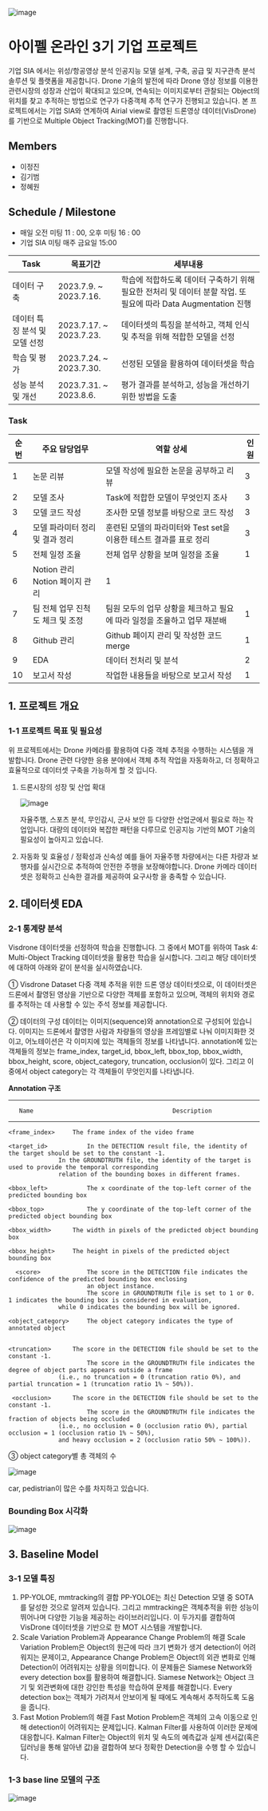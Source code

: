 ![image](https://github.com/jjlee6496/DeMaSIA/assets/126838460/0ecc480f-5f0d-4c2b-8d4b-3fbe3900af43)



# 아이펠 온라인 3기 기업 프로젝트




기업 SIA 에서는 위성/항공영상 분석 인공지능 모델 설계, 구축, 공급 및 지구관측 분석 솔루션 및 플랫폼을 제공합니다. Drone 기술의 발전에 따라 Drone 영상 정보를 이용한 관련시장의 성장과 산업이 확대되고 있으며, 연속되는 이미지로부터 관찰되는 Object의 위치를 찾고 추적하는 방법으로 연구가 다중객체 추적 연구가 진행되고 있습니다. 본 프로젝트에서는 기업 SIA와 연계하여 Airial view로 촬영된 드론영상 데이터(VisDrone)를 기반으로 Multiple Object Tracking(MOT)를 진행합니다. 


## Members
* 이정진
* 김기범
* 정혜원




## Schedule / Milestone
* 매일 오전 미팅 11 : 00, 오후 미팅 16 : 00
* 기업 SIA 미팅 매주 금요일 15:00

Task|	목표기간|	세부내용
---|---|---|
데이터 구축|	2023.7.9. ~ 2023.7.16.|	학습에 적합하도록 데이터 구축하기 위해 필요한 전처리 및 데이터 분할 작업. 또 필요에 따라 Data Augmentation 진행|
데이터 특징 분석 및 모델 선정|	2023.7.17. ~ 2023.7.23.|	데이터셋의 특징을 분석하고, 객체 인식 및 추적을 위해 적합한 모델을 선정|
학습 및 평가|	2023.7.24. ~ 2023.7.30.|	선정된 모델을 활용하여 데이터셋을 학습|
성능 분석 및 개선|	2023.7.31. ~ 2023.8.6.|	평가 결과를 분석하고, 성능을 개선하기 위한 방법을 도출|



### Task
순번|	주요 담당업무|	역할 상세|	인원
---|---|---|---|
1|	논문 리뷰|	모델 작성에 필요한 논문을 공부하고 리뷰|	3|
2|	모델 조사|	Task에 적합한 모델이 무엇인지 조사|	3|
3|	모델 코드 작성|	조사한 모델 정보를 바탕으로 코드 작성|	3|
4|	모델 파라미터 정리 및 결과 정리|	훈련된 모델의 파라미터와 Test set을 이용한 테스트 결과를 표로 정리|	3|
5|	전체 일정 조율|	전체 업무 상황을 보며 일정을 조율|	1|
6|	Notion 관리	Notion 페이지 관리|	1|
7|	팀 전체 업무 진척도 체크 및 조정|	팀원 모두의 업무 상황을 체크하고 필요에 따라 일정을 조율하고 업무 재분배|	1|
8|	Github 관리|	Github 페이지 관리 및 작성한 코드 merge|	1|
9|	EDA|	데이터 전처리 및 분석|	2|
10|	보고서 작성|	작업한 내용들을 바탕으로 보고서 작성|	1|




  

## 1. 프로젝트 개요
### 1-1 프로젝트 목표 및 필요성
위 프로젝트에서는 Drone 카메라를 활용하여 다중 객체 추적을 수행하는 시스템을 개발합니다. Drone 관련 다양한 응용 분야에서 객체 추적 작업을 자동화하고, 더 정확하고 효율적으로 데이터셋 구축을 가능하게 할 것 입니다. 

1. 드론시장의 성장 및 산업 확대


   ![image](https://github.com/jjlee6496/DeMaSIA/assets/126838460/e4a82e59-6d4b-4031-a36c-a44e752943d4)

   자율주행, 스포츠 분석, 무인감시, 군사 보안 등 다양한 산업군에서 필요로 하는 작업입니다. 대량의 데이터와 복잡한 패턴을 다루므로 인공지능 기반의 MOT 기술의 필요성이 높아지고 있습니다. 

2. 자동화 및 효율성 / 정확성과 신속성
   예를 들어 자율주행 차량에서는 다른 차량과 보행자를 실시간으로 추적하여 안전한 주행을 보장해야합니다. Drone 카메라 데이터셋은 정확하고 신속한 결과를 제공하여 요구사항 을 충족할 수 있습니다. 



## 2. 데이터셋 EDA
### 2-1 통계량 분석
Visdrone 데이터셋을 선정하여 학습을 진행합니다. 그 중에서 MOT를 위하여 Task 4: Multi-Object Tracking 데이터셋을 활용한 학습을 실시합니다.  그리고 해당 데이터셋에 대하여 아래와 같이 분석을 실시하였습니다.

①	 Visdrone Dataset
다중 객체 추적을 위한 드론 영상 데이터셋으로, 이 데이터셋은 드론에서 촬영된 영상을 기반으로 다양한 객체를 포함하고 있으며, 객체의 위치와 경로를 추적하는 데 사용할 수 있는 주석 정보를 제공합니다.


②	 데이터의 구성
데이터는 이미지(sequence)와 annotation으로 구성되어 있습니다. 
이미지는 드론에서 촬영한 사람과 차량들의 영상을 프레임별로 나눠 이미지화한 것이고, 어노테이션은 각 이미지에 있는 객체들의 정보를 나타냅니다. annotation에 있는 객체들의 정보는 frame_index, target_id, bbox_left, bbox_top, bbox_width, bbox_height, score, object_category, truncation, occlusion이 있다. 그리고 이 중에서 object category는 각 객체들이 무엇인지를 나타냅니다.

  
  
  **Annotation 구조**  


 -----------------------------------------------------------------------------------------------------------------------------------
       Name	                                      Description
 -----------------------------------------------------------------------------------------------------------------------------------
    <frame_index>	  The frame index of the video frame
   
    <target_id>	          In the DETECTION result file, the identity of the target should be set to the constant -1.
		          In the GROUNDTRUTH file, the identity of the target is used to provide the temporal corresponding 
		          relation of the bounding boxes in different frames.
			  
    <bbox_left>	          The x coordinate of the top-left corner of the predicted bounding box

    <bbox_top>	          The y coordinate of the top-left corner of the predicted object bounding box

    <bbox_width>	  The width in pixels of the predicted object bounding box

    <bbox_height>	  The height in pixels of the predicted object bounding box

      <score>	          The score in the DETECTION file indicates the confidence of the predicted bounding box enclosing 
                          an object instance.
                          The score in GROUNDTRUTH file is set to 1 or 0. 1 indicates the bounding box is considered in evaluation, 
		          while 0 indicates the bounding box will be ignored.
			  
    <object_category>	  The object category indicates the type of annotated object

		      
    <truncation>	  The score in the DETECTION file should be set to the constant -1.
                          The score in the GROUNDTRUTH file indicates the degree of object parts appears outside a frame 
		          (i.e., no truncation = 0 (truncation ratio 0%), and partial truncation = 1 (truncation ratio 1% ~ 50%)).
		      
     <occlusion>	  The score in the DETECTION file should be set to the constant -1.
                          The score in the GROUNDTRUTH file indicates the fraction of objects being occluded 
		          (i.e., no occlusion = 0 (occlusion ratio 0%), partial occlusion = 1 (occlusion ratio 1% ~ 50%), 
		          and heavy occlusion = 2 (occlusion ratio 50% ~ 100%)).




③	 object category별 총 객체의 수


![image](https://github.com/jjlee6496/DeMaSIA/assets/126838460/0ca4b1b6-469a-46c0-81f7-453ce0d35382)


car, pedistrian이 많은 수를 차지하고 있습니다. 

### Bounding Box 시각화

![image](https://github.com/jjlee6496/DeMaSIA/assets/126838460/6d34712f-1978-4813-b561-366c342c6dd8)



## 3. Baseline Model 
### 3-1 모델 특징
1. PP-YOLOE, mmtracking의 결합
   PP-YOLOE는 최신 Detection 모델 중 SOTA를 달성한 것으로 알려져 있습니다. 그리고 mmtracking은 객체추적을 위한 성능이 뛰어나며 다양한 기능을 제공하는 라이브러리입니다. 이 두가지를 결합하여 VisDrone 데이터셋을 기반으로 한 MOT 시스템을 개발합니다.
2. Scale Variation Problem과 Appearance Change Problem의 해결
   Scale Variation Problem은 Object의 원근에 따라 크기 변화가 생겨 detection이 어려워지는 문제이고, Appearance Change Problem은 Object의 외관 변화로 인해 Detection이 어려워지는 상황을 의미합니다. 이 문제들은 Siamese Network와 every detection box를 활용하여 해결합니다. Siamese Network는 Object 크기 및 외관변화에 대한 강인한 특성을 학습하여 문제를 해결합니다. Every detection box는 객체가 가려져서 안보이게 될 때에도 계속해서 추적하도록 도움을 줍니다. 
3. Fast Motion Problem의 해결
   Fast Motion Problem은 객체의 고속 이동으로 인해 detection이 어려워지는 문제입니다. Kalman Filter를 사용하여 이러한 문제에 대응합니다. Kalman Filter는 Object의 위치 및 속도의 예측값과 실제 센서값(혹은 딥러닝을 통해 알아낸 값)을 결합하여 보다 정확한 Detection을 수행 할 수 있습니다. 


### 1-3 base line 모델의 구조
![image](https://github.com/jjlee6496/DeMaSIA/assets/126838460/63b3806f-f34d-4b31-ba5e-8531f983dd18)




